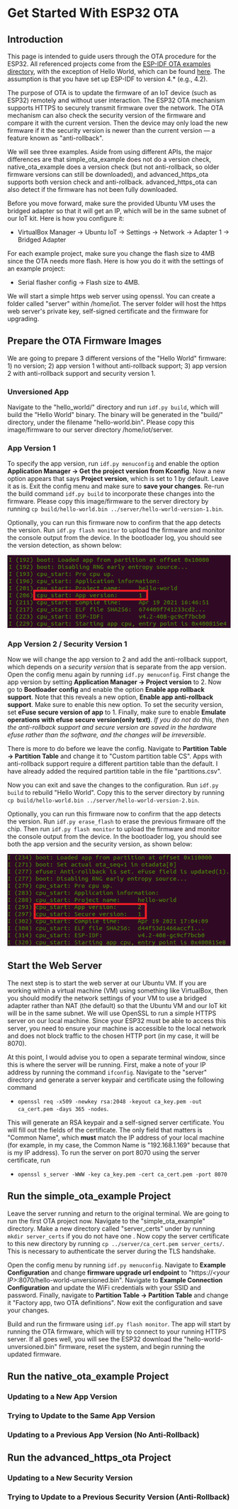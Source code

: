 # Get Started With ESP32 OTA

## Introduction

This page is intended to guide users through the OTA procedure for the ESP32. All referenced projects come from the [ESP-IDF OTA examples directory](https://github.com/espressif/esp-idf/tree/master/examples/system/ota), with the exception of Hello World, which can be found [here](https://github.com/espressif/esp-idf/tree/master/examples/get-started/hello_world). The assumption is that you have set up ESP-IDF to version 4.* (e.g., 4.2).

The purpose of OTA is to update the firmware of an IoT device (such as ESP32) remotely and without user interaction. The ESP32 OTA mechanism supports HTTPS to securely transmit firmware over the network. The OTA mechanism can also check the security version of the firmware and compare it with the current version. Then the device may only load the new firmware if it the security version is newer than the current version — a feature known as "anti-rollback".

We will see three examples. Aside from using different APIs, the major differences are that simple_ota_example does not do a version check, native_ota_example does a version check (but not anti-rollback, so older firmware versions can still be downloaded), and advanced_https_ota supports both version check and anti-rollback. advanced_https_ota can also detect if the firmware has not been fully downloaded.

Before you move forward, make sure the provided Ubuntu VM uses the bridged adapter so that it will get an IP, which will be in the same subnet of our IoT kit. Here is how you configure it:
* VirtualBox Manager -> Ubuntu IoT -> Settings -> Network -> Adapter 1 -> Bridged Adapter

For each example project, make sure you change the flash size to 4MB since the OTA needs more flash. Here is how you do it with the settings of an example project:
* Serial flasher config -> Flash size to 4MB.

We will start a simple https web server using openssl. You can create a folder called "server" within /home/iot. The server folder will host the https web server's private key, self-signed certificate and the firmware for upgrading.

## Prepare the OTA Firmware Images

We are going to prepare 3 different versions of the "Hello World" firmware: 1) no version; 2) app version 1 without anti-rollback support; 3) app version 2 with anti-rollback support and security version 1.

### Unversioned App

Navigate to the "hello_world/" directory and run ```idf.py build```, which will build the "Hello World" binary. The binary will be generated in the "build/" directory, under the filename "hello-world.bin". Please copy this image/firmware to our server directory /home/iot/server.

### App Version 1

To specify the app version, run ```idf.py menuconfig``` and enable the option **Application Manager -> Get the project version from Kconfig**. Now a new option appears that says **Project version**, which is set to 1 by default. Leave it as is. Exit the config menu and make sure to **save your changes**. Re-run the build command ```idf.py build``` to incorporate these changes into the firmware. Please copy this image/firmware to the server directory by running ```cp build/hello-world.bin ../server/hello-world-version-1.bin```.

Optionally, you can run this firmware now to confirm that the app detects the version. Run ```idf.py flash monitor``` to upload the firmware and monitor the console output from the device. In the bootloader log, you should see the version detection, as shown below:

![Hello World Version 1](./images/hello-world-version-1.png)

### App Version 2 / Security Version 1

Now we will change the app version to 2 and add the anti-rollback support, which depends on a _security version_ that is separate from the app version. Open the config menu again by running ```idf.py menuconfig```. First change the app version by setting **Application Manager -> Project version** to 2. Now go to **Bootloader config** and enable the option **Enable app rollback support**. Note that this reveals a new option, **Enable app anti-rollback support**. Make sure to enable this new option. To set the security version, set **eFuse secure version of app** to 1. Finally, make sure to enable **Emulate operations with efuse secure version(only text)**. _If you do not do this, then the anti-rollback support and secure version are saved in the hardware efuse rather than the software, and the changes will be irreversible_.

There is more to do before we leave the config. Navigate to **Partition Table -> Partition Table** and change it to "Custom partition table CS". Apps with anti-rollback support require a different partition table than the default. I have already added the required partition table in the file "partitions.csv".

Now you can exit and save the changes to the configuration. Run ```idf.py build``` to rebuild "Hello World". Copy this to the server directory by running ```cp build/hello-world.bin ../server/hello-world-version-2.bin```.

Optionally, you can run this firmware now to confirm that the app detects the version. Run ```idf.py erase_flash``` to erase the previous firmware off the chip. Then run ```idf.py flash monitor``` to upload the firmware and monitor the console output from the device. In the bootloader log, you should see both the app version and the security version, as shown below:

![Hello World Version 2](./images/hello-world-version-2.png)

## Start the Web Server

The next step is to start the web server at our Ubuntu VM. If you are working within a virtual machine (VM) using something like VirtualBox, then you should modify the network settings of your VM to use a bridged adapter rather than NAT (the default) so that the Ubuntu VM and our IoT kit will be in the same subnet. We will use OpenSSL to run a simple HTTPS server on our local machine. Since your ESP32 must be able to access this server, you need to ensure your machine is accessible to the local network and does not block traffic to the chosen HTTP port (in my case, it will be 8070). 

At this point, I would advise you to open a separate terminal window, since this is where the server will be running. First, make a note of your IP address by running the command ```ifconfig```.  Navigate to the "server" directory and generate a server keypair and certificate using the following command 
* ```openssl req -x509 -newkey rsa:2048 -keyout ca_key.pem -out ca_cert.pem -days 365 -nodes```. 

This will generate an RSA keypair and a self-signed server certificate. You will fill out the fields of the certificate. The only field that matters is "Common Name", which **must** match the IP address of your local machine (for example, in my case, the Common Name is "192.168.1.169" because that is my IP address). To run the server on port 8070 using the server certificate, run 
* ```openssl s_server -WWW -key ca_key.pem -cert ca_cert.pem -port 8070```

## Run the simple_ota_example Project

Leave the server running and return to the original terminal. We are going to run the first OTA project now. Navigate to the "simple_ota_example" directory. Make a new directory called "server_certs" under by running ```mkdir server_certs``` if you do not have one . Now copy the server certificate to this new directory by running ```cp ../server/ca_cert.pem server_certs/```. This is necessary to authenticate the server during the TLS handshake.

Open the config menu by running ```idf.py menuconfig```. Navigate to **Example Configuration** and change **firmware upgrade url endpoint** to "https://_\<your IP\>_:8070/hello-world-unversioned.bin". Navigate to **Example Connection Configuration** and update the WiFi credentials with your SSID and password. Finally, navigate to **Partition Table -> Partition Table** and change it "Factory app, two OTA definitions". Now exit the configuration and save your changes.

Build and run the firmware using ```idf.py flash monitor```. The app will start by running the OTA firmware, which will try to connect to your running HTTPS server. If all goes well, you will see the ESP32 download the "hello-world-unversioned.bin" firmware, reset the system, and begin running the updated firmware.

## Run the native_ota_example Project

### Updating to a New App Version

### Trying to Update to the Same App Version

### Updating to a Previous App Version (No Anti-Rollback)

## Run the advanced_https_ota Project

### Updating to a New Security Version

### Trying to Update to a Previous Security Version (Anti-Rollback)
